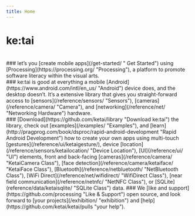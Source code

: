 ```yaml
---
title: Home
---
```


# ke:tai
<!-- ##Your companion to rapid android development.  -->
<br>
### let’s you [create mobile apps](/get-started/ " Get Started") using [Processing](https://processing.org/ "Processing"), a platform to promote software literacy within the visual arts.
<br>
### <i class="fa fa-caret-right"></i>  ke:tai is good at everything a mobile [Android](https://www.android.com/intl/en_us/ "Android") device does, and the desktop doesn’t. It’s a extensive library that gives you straight-forward access to [sensors](/reference/sensors/ "Sensors"), [cameras](/reference/camera/ "Camera"), and [networking](/reference/net/ "Networking Hardware") hardware.
<br>
### <i class="fa fa-caret-right"></i>  [Download](https://github.com/ketai/library "Download ke:tai") the library, check out [examples](/examples/ "Examples"), and [learn](http://pragprog.com/book/dsproc/rapid-android-development "Rapid Android Development")  how to create your own apps using multi-touch [gestures](/reference/ui/ketaigesture/), device [location](/reference/sensors/ketailocation/ "Device Location"), [UI](/reference/ui/ "UI") elements, front and back-facing [cameras](/reference/camera/ "KetaiCamera Class"), [face detection](/reference/camera/ketaiface/ "KetaiFace Class"), [Bluetooth](/reference/netbluetooth/ "NetBluetooth Class"), [WiFi Direct](/reference/net/wifidirect/ "WifiDirect Class"), [near field communication](/reference/netnfc/ "NetNFC Class"), or [SQLite](reference/data/ketaisqlite/ "SQLite Class") data.
### <i class="fa fa-caret-right"></i>  We [like and support](https://github.com/processing "Like & Support") open source, and look forward to [your projects](/exhibition/ "exhibition") and [help](https://github.com/ketai/ketai/pulls "your help").
